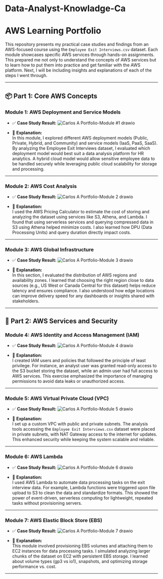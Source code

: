 # Data-Analyst-Knowladge-Ca
# AWS Learning Portfolio

This repository presents my practical case studies and findings from an AWS-focused course using the `Employee Exit Interviews.csv` dataset. Each module showcases specific AWS services through hands-on assignments. This prepared me not only to understand the concepts of AWS services but to learn how to put them into practice and get familiar with the AWS platform. Next, I will be including insights and explanations of each of the steps I went through.

---

## 📦 Part 1: Core AWS Concepts

### Module 1: AWS Deployment and Service Models
- ✅ **Case Study Result:** ![Carlos A Portfolio-Module #1 drawio](https://github.com/user-attachments/assets/ea177658-05ca-4c07-8fe3-bb22aca75034)

- 🧠 **Explanation:**  
  In this module, I explored different AWS deployment models (Public, Private, Hybrid, and Community) and service models (IaaS, PaaS, SaaS). By analyzing the Employee Exit Interviews dataset, I evaluated which deployment model would best suit a data analysis platform for HR analytics. A hybrid cloud model would allow sensitive employee data to be handled securely while leveraging public cloud scalability for storage and processing.

---

### Module 2: AWS Cost Analysis
- ✅ **Case Study Result:** ![Carlos A Portfolio-Module 2 drawio](https://github.com/user-attachments/assets/69f5c21c-1088-4647-baf9-4629df38ebe2)

- 🧠 **Explanation:**  
  I used the AWS Pricing Calculator to estimate the cost of storing and analyzing the dataset using services like S3, Athena, and Lambda. I found that using serverless services and querying compressed data in S3 using Athena helped minimize costs. I also learned how DPU (Data Processing Units) and query duration directly impact costs.

---

### Module 3: AWS Global Infrastructure
- ✅ **Case Study Result:** ![Carlos A Portfolio-Module 3 drawio](https://github.com/user-attachments/assets/e02927fc-5941-4d2e-98e9-a216ca36c35f)

- 🧠 **Explanation:**  
  In this section, I evaluated the distribution of AWS regions and availability zones. I learned that choosing the right region close to data sources (e.g., US West or Canada Central for this dataset) helps reduce latency and ensures compliance. I also understood how edge locations can improve delivery speed for any dashboards or insights shared with stakeholders.

---

## 🔐 Part 2: AWS Services and Security

### Module 4: AWS Identity and Access Management (IAM)
- ✅ **Case Study Result:** ![Carlos A Portfolio-Module 4 drawio](https://github.com/user-attachments/assets/5c474856-9b59-48c6-bb32-479196704ff8)

- 🧠 **Explanation:**  
  I created IAM users and policies that followed the principle of least privilege. For instance, an analyst user was granted read-only access to the S3 bucket storing the dataset, while an admin user had full access to AWS services. This exercise emphasized the importance of managing permissions to avoid data leaks or unauthorized access.

---

### Module 5: AWS Virtual Private Cloud (VPC)
- ✅ **Case Study Result:** ![Carlos A Portfolio-Module 5 drawio](https://github.com/user-attachments/assets/0d3edf25-ab05-4402-99f7-275e8a9eb4b6)

- 🧠 **Explanation:**  
  I set up a custom VPC with public and private subnets. The analysis tools accessing the `Employee Exit Interviews.csv` dataset were placed in private subnets, with NAT Gateway access to the internet for updates. This enhanced security while keeping the system scalable and reliable.

---

### Module 6: AWS Lambda
- ✅ **Case Study Result:** ![Carlos A Portfolio-Module 6 drawio](https://github.com/user-attachments/assets/9b37d0da-2634-4013-b992-ea7889264b0e)

- 🧠 **Explanation:**  
  I used AWS Lambda to automate data processing tasks on the exit interview data. For example, Lambda functions were triggered upon file upload to S3 to clean the data and standardize formats. This showed the power of event-driven, serverless computing for lightweight, repeated tasks without provisioning servers.

---

### Module 7: AWS Elastic Block Store (EBS)
- ✅ **Case Study Result:** ![Carlos A Portfolio-Module 7 drawio](https://github.com/user-attachments/assets/cc863776-f5e5-4060-9505-560633af0607)

- 🧠 **Explanation:**  
  This module involved provisioning EBS volumes and attaching them to EC2 instances for data processing tasks. I simulated analyzing larger chunks of the dataset on EC2 with persistent EBS storage. I learned about volume types (gp3 vs io1), snapshots, and optimizing storage performance vs. cost.

---



